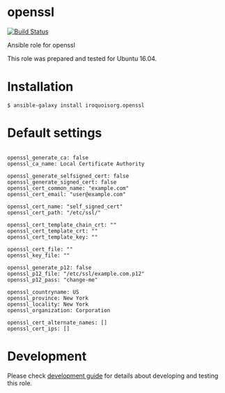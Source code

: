 # openssl

[![Build Status](https://travis-ci.com/iroquoisorg/ansible-role-openssl.svg?branch=master)](https://travis-ci.com/iroquoisorg/ansible-role-memcached)

Ansible role for openssl

This role was prepared and tested for Ubuntu 16.04.

# Installation

`$ ansible-galaxy install iroquoisorg.openssl`

# Default settings

```

openssl_generate_ca: false
openssl_ca_name: Local Certificate Authority

openssl_generate_selfsigned_cert: false
openssl_generate_signed_cert: false
openssl_cert_common_name: "example.com"
openssl_cert_email: "user@example.com"

openssl_cert_name: "self_signed_cert"
openssl_cert_path: "/etc/ssl/"

openssl_cert_template_chain_crt: ""
openssl_cert_template_crt: ""
openssl_cert_template_key: ""

openssl_cert_file: ""
openssl_key_file: ""

openssl_generate_p12: false
openssl_p12_file: "/etc/ssl/example.com.p12"
openssl_p12_pass: "change-me"

openssl_countryname: US
openssl_province: New York
openssl_locality: New York
openssl_organization: Corporation

openssl_cert_alternate_names: []
openssl_cert_ips: []

```

# Development

Please check [development guide](DEVELOPMENT.md) for details about developing and testing this role.
